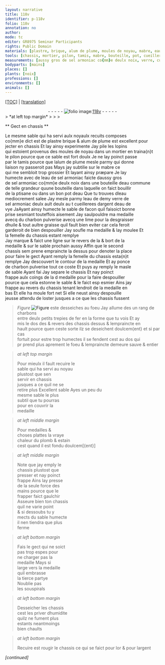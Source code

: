 ```yaml
---
layout: narrative
title: 118v
identifier: p-118v
folio: 118v
annotation: no
author:
mode: tc
editor: GR8975 Seminar Participants
rights: Public Domain
materials: [plastre, brique, alum de plume, moules de noyau, mabre, eau de sel armoniac, sel armoniac, eau commune, eau, eau mediocrement salee, argent, eau de vye, charbon pulverise, huile, graisse, charbons, fer, plomb, estain, or]
tools: [chassis, mortier, pilon, tamis, mabre, bouteille, pot, cueillerees dargent, lime, trepies de fer, mains]
measurements: [aussy gros de sel armoniac co{mm}e deulx noix, verre, cueillerees dargent]
bodyparts: [mains]
places: []
plants: [noix]
professions: []
environments: []
animals: []
---
```


<p><a href="{{ site.baseurl }}/diplomatic/">[TOC]</a> | <a href="{{ site.baseurl }}/texts/p-118v_tl/" target="_blank">[translation]</a></p><div class="folio" align="center">- - - - - <a href="http://gallica.bnf.fr/ark:/12148/btv1b10500001g/f242.item" target="_blank"><img src="https://cu-mkp.github.io/2017-workshop-edition/assets/photo-icon.png" alt="folio image: " style="display:inline-block; margin-bottom:-3px;"/>118v</a> - - - - - </div>  
> *at left top margin*
> 
> 
>   

** Gect en <span class="tl">chassis</span> **

 
Le mesme sable qui ha servi aulx noyaulx recuits composes<br/> co{mm}e dict est de <span class="m">plastre</span> <span class="m">brique</span> & <span class="m">alum de plume</span> est excellent pour<br/> jecter en <span class="tl">chassis</span> Et lay ainsy experimente Jay pile les lopins<br/> qui estoient provenus des <span class="m">moules de noyau</span> dans un <span class="tl">mortier</span> en traina{n}t<br/> le <span class="tl">pilon</span> pource que ce sable est fort doulx Je ne lay poinct passe<br/> par le <span class="tl">tamis</span> pource que l<span class="m">alum de plume</span> mesle parmy qui donne<br/> liaison ny passeroit pas Mays jay subtilie sur le <span class="tl"><span class="m">mabre</span></span> ce<br/> qui me sembloit trop grossier Et layant ainsy præpare Je lay<br/> humecte avec de l<span class="m">eau de sel armoniac</span> faicte d<span class="ms">aussy gros<br/> de <span class="m">sel armoniac</span> co{mm}e deulx <span class="pa">noix</span></span> dans une <span class="tl">bouteille</span> d<span class="m">eau commune</span><br/> de telle grandeur quune bouteille dans laquelle on faict bouillir<br/> de la ptisane ou dans un bon <span class="tl">pot</span> d<span class="m">eau</span> Que tu trouves <span class="del">d</span>l<span class="m">eau<br/> mediocrement salee</span> Jay mesle parmy <span class="del">leau de</span> demy <span class="ms">verre</span> de<br/> <span class="m">sel armoniac</span> <span class="del">deulx ault</span> deulx <span class="del">au t</span> <span class="ms"><span class="tl">cueillerees d<span class="m">argent</span></span></span> d<span class="m">eau de<br/> vye</span> <span class="del">Ja</span>Ayant ainsy humecte le sable de facon quil faisoict bonne<br/> prise sesmiant touteffois aisement Jay saulpouldre ma medaille<br/> avecq du <span class="m">charbon pulverise</span> avecq une <span class="tl">lime</span> pour la desgraisser<br/> d<span class="m">huile</span> & tout aultre <span class="m">graisse</span> quil fault bien eviter car cela <span class="del">feroit</span><br/> garderoit de bien despouiller Jay soufle ma medaille & lay moulee <span class="add">Et<br/> la femelle du <span class="tl">chassis</span> estant remplye</span><br/> Jay marque & faict une ligne sur le revers <span class="del">de la</span> & bort de la<br/> medaille & sur le sable prochain aussy Affin que le second<br/> <span class="tl">chassis</span> <span class="del">sem</span> prene empraincte la dessus pour denoter la place<br/> pour faire le gect <span class="del">Ayant remply</span> <span class="del">la femelle du <span class="tl">chassis</span> esta{n}t<br/> remplye</span> Jay descouvert le contour de la medaille Et ay ponce<br/> de <span class="m">charbon pulverise</span> tout ce coste Et puys ay remply le masle<br/> de sable <span class="del">Ayant fai</span> Jay separe le <span class="tl">chassis</span> Et nay poinct<br/> frappe aulx coings de la <span class="del">d</span> medaille pour la faire despouiller<br/> pource que cela estonne le sable & le faict <span class="del">esp</span> esmier Ains jay<br/> frappe au revers du <span class="tl">chassis</span> tenant lendroit de la medaille en<br/> bas Et elle ha moule fort net Si elle neust ainsy despouille<br/> jeusse attendu de loster jusques a ce que les <span class="tl">chassis</span> fussent<br/> 
> *Figure*
> <a href="https://drive.google.com/open?id=0B9-oNrvWdlO5Rm5qaUJCNWVFWlk" target="_blank"><img src="https://cu-mkp.github.io/GR8975-edition/assets/photo-icon.png" alt="Figure" style="display:inline-block; margin-bottom:-3px;"/></a>
 este desseiches au foeu Jay allume <span class="del">des</span> un rang de <span class="m">charbons</span><br/> entre deulx petits <span class="tl">trepies de <span class="m">fer</span></span> en la forme que tu vois Et ay<br/> mis le dos <span class="del">des</span> & revers des <span class="tl">chassis</span> dessus & lempraincte en<br/> hault pource quen ceste sorte ilz se deseichent doulcem{ent} et si par cas<br/> fortuit pour estre trop humectes il se fendent cest au dos qui<br/> <span class="del">pr</span> prend plus aprement le foeu & lempraincte demeure sauve & entier
 
> *at left top margin*
> 
> 
>  Pour mieulx il fault recuire le<br/> sable qui ha servi au noyau<br/> plustost que sen<br/> servir en <span class="tl">chassis</span><br/> jusques a ce quil ne se<br/> retire plus
  Excellent sable 
Ayes un peu du<br/> mesme sable le plus<br/> subtil que tu pourras<br/> pour en couvrir la<br/> medaille
 
> *at left middle margin*
> 
> 
>   Pour medailles &<br/> choses plattes la vraye<br/> chaleur du <span class="m">plomb</span> & <span class="m">estain</span><br/> cest quand il est fondu doulcem[{ent}]
 
> *at left middle margin*
> 
> 
>   Note que jay emply le<br/> <span class="tl">chassis</span> plustost que<br/> presser et nay poinct<br/> frappe Ains lay presse<br/> de la seule force des<br/> <span class="tl"><span class="bp">mains</span></span> pource que le<br/> frapper faict gaulchir<br/> Asseure bien ton <span class="tl">chassis</span><br/> quil ne varie point<br/> & si dessoubs tu y<br/> mects du sable humecte<br/> il nen tiendra que plus<br/> ferme
 
> *at left bottom margin*
> 
> 
>   Fais le gect qui ne soict<br/> pas trop espes pour<br/> ne charger pas la<br/> medaille Mays si<br/> large vers la medaille<br/> quil embrasse<br/> la tierce partye<br/> Noublie pas<br/> les souspirals<br/> 
 
> *at left bottom margin*
> 
> 
>   Desseicher les <span class="tl">chassis</span><br/> cest les priver dhumidite<br/> quilz ne fument plus<br/> estants neantmoings<br/> bien chaults
 
> *at left bottom margin*
> 
> 
>   Recuire est rougir le <span class="tl">chassis</span> ce qui se faict pour l<span class="m">or</span> & pour l<span class="m">argent</span>
 
*[continued]*
 

